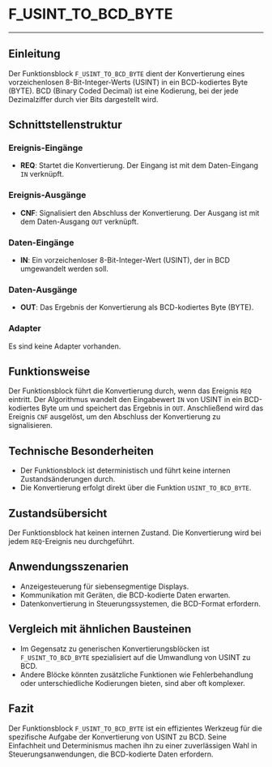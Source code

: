 # F_USINT_TO_BCD_BYTE

* * * * * * * * * *
## Einleitung
Der Funktionsblock `F_USINT_TO_BCD_BYTE` dient der Konvertierung eines vorzeichenlosen 8-Bit-Integer-Werts (USINT) in ein BCD-kodiertes Byte (BYTE). BCD (Binary Coded Decimal) ist eine Kodierung, bei der jede Dezimalziffer durch vier Bits dargestellt wird.

## Schnittstellenstruktur

### **Ereignis-Eingänge**
- **REQ**: Startet die Konvertierung. Der Eingang ist mit dem Daten-Eingang `IN` verknüpft.

### **Ereignis-Ausgänge**
- **CNF**: Signalisiert den Abschluss der Konvertierung. Der Ausgang ist mit dem Daten-Ausgang `OUT` verknüpft.

### **Daten-Eingänge**
- **IN**: Ein vorzeichenloser 8-Bit-Integer-Wert (USINT), der in BCD umgewandelt werden soll.

### **Daten-Ausgänge**
- **OUT**: Das Ergebnis der Konvertierung als BCD-kodiertes Byte (BYTE).

### **Adapter**
Es sind keine Adapter vorhanden.

## Funktionsweise
Der Funktionsblock führt die Konvertierung durch, wenn das Ereignis `REQ` eintritt. Der Algorithmus wandelt den Eingabewert `IN` von USINT in ein BCD-kodiertes Byte um und speichert das Ergebnis in `OUT`. Anschließend wird das Ereignis `CNF` ausgelöst, um den Abschluss der Konvertierung zu signalisieren.

## Technische Besonderheiten
- Der Funktionsblock ist deterministisch und führt keine internen Zustandsänderungen durch.
- Die Konvertierung erfolgt direkt über die Funktion `USINT_TO_BCD_BYTE`.

## Zustandsübersicht
Der Funktionsblock hat keinen internen Zustand. Die Konvertierung wird bei jedem `REQ`-Ereignis neu durchgeführt.

## Anwendungsszenarien
- Anzeigesteuerung für siebensegmentige Displays.
- Kommunikation mit Geräten, die BCD-kodierte Daten erwarten.
- Datenkonvertierung in Steuerungssystemen, die BCD-Format erfordern.

## Vergleich mit ähnlichen Bausteinen
- Im Gegensatz zu generischen Konvertierungsblöcken ist `F_USINT_TO_BCD_BYTE` spezialisiert auf die Umwandlung von USINT zu BCD.
- Andere Blöcke könnten zusätzliche Funktionen wie Fehlerbehandlung oder unterschiedliche Kodierungen bieten, sind aber oft komplexer.

## Fazit
Der Funktionsblock `F_USINT_TO_BCD_BYTE` ist ein effizientes Werkzeug für die spezifische Aufgabe der Konvertierung von USINT zu BCD. Seine Einfachheit und Determinismus machen ihn zu einer zuverlässigen Wahl in Steuerungsanwendungen, die BCD-kodierte Daten erfordern.